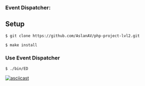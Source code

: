 ### Event Dispatcher:


## Setup
```sh
$ git clone https://github.com/AslanAV/php-project-lvl2.git

$ make install
```


### Use Event Dispatcher
```shell
$ ./bin/ED
```
[![asciicast](https://asciinema.org/a/KbBaovl1PgljE9QiIoTYxnPzv.svg)](https://asciinema.org/a/KbBaovl1PgljE9QiIoTYxnPzv)